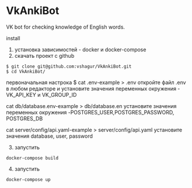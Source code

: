 # VkAnkiBot
VK bot for checking knowledge of English words.

install

1. установка зависимостей - docker и docker-compose
2. скачать проект c github
```
$ git clone git@github.com:vshagur/VkAnkiBot.git
$ cd VkAnkiBot/
```

первоначальная настрока
$ cat .env-example > .env
откройте файл .env в любом редакторе и установите значения 
переменных окружения - VK_API_KEY и VK_GROUP_ID

cat db/database.env-example > db/database.en
установите значения переменных окружения -POSTGRES_USER,POSTGRES_PASSWORD, POSTGRES_DB

cat server/config/api.yaml-example > server/config/api.yaml
установите значения database, user, password




3. запустить 
```
docker-compose build
```

4. запустить 
```
docker-compose up
```



